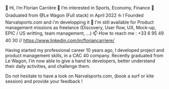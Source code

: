 👋 Hi, I’m Florian Carrière
👀 I’m interested in Sports, Economy, Finance
🌱 Graduated from @Le Wagon (Full stack) in April 2022
⛵ I Founded Narvalsports.com and i'm developping it
🚀 I'm still available for Product management missions as freelance (Discovery, User flow, UX, Mock-up, EPIC / US writting, team management, ...)
📫 How to reach me : +33 6 95 49 40 30 // https://www.linkedin.com/in/floriancarriere/

Having started my professional career 10 years ago, I developed project and product management skills, in a CAC 40 company. Recently graduated from Le Wagon, I’m now able to give a hand to developers, better understand their daily activities, and challenge them.

Do not hesitate to have a look on Narvalsports.com, (book a surf or kite session) and provide your feedback !



